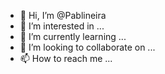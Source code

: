 - 👋 Hi, I’m @Pablineira
- 👀 I’m interested in ...
- 🌱 I’m currently learning ...
- 💞️ I’m looking to collaborate on ...
- 📫 How to reach me ...

<!---
Pablineira/Pablineira is a ✨ special ✨ repository because its `README.md` (this file) appears on your GitHub profile.
You can click the Preview link to take a look at your changes.
--->

